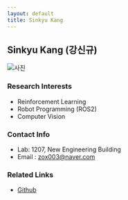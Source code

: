 ```yaml
---
layout: default
title: Sinkyu Kang
---
```


## Sinkyu Kang (강신규)
![사진](https://user-images.githubusercontent.com/56228085/186413241-bb1fc69a-824f-468d-adad-6c9be813f7b6.jpg)


### Research Interests 
* Reinforcement Learning
* Robot Programming (ROS2)
* Computer Vision

### Contact Info
* Lab: 1207, New Engineering Building
* Email : zox003@naver.com

### Related Links
* [Github](https://github.com/zox004)
